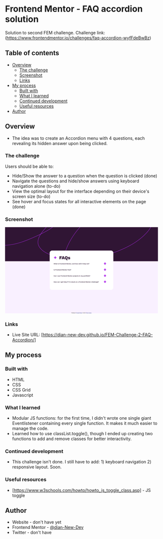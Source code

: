# Frontend Mentor - FAQ accordion solution

Solution to second FEM challenge.
Challenge link: (https://www.frontendmentor.io/challenges/faq-accordion-wyfFdeBwBz)

## Table of contents

- [Overview](#overview)
  - [The challenge](#the-challenge)
  - [Screenshot](#screenshot)
  - [Links](#links)
- [My process](#my-process)
  - [Built with](#built-with)
  - [What I learned](#what-i-learned)
  - [Continued development](#continued-development)
  - [Useful resources](#useful-resources)
- [Author](#author)

## Overview

- The idea was to create an Accordion menu with 4 questions, each revealing its hidden answer upon being clicked.

### The challenge

Users should be able to:

- Hide/Show the answer to a question when the question is clicked (done)
- Navigate the questions and hide/show answers using keyboard navigation alone (to-do)
- View the optimal layout for the interface depending on their device's screen size (to-do)
- See hover and focus states for all interactive elements on the page (done)

### Screenshot

![](./screenshot.png)

### Links

- Live Site URL: [https://dian-new-dev.github.io/FEM-Challenge-2-FAQ-Accordion/]

## My process

### Built with

- HTML
- CSS 
- CSS Grid
- Javascript

### What I learned

- Modular JS functions: for the first time, I didn't wrote one single giant Eventlistener containing every single function. It makes it much easier to manage the code.
- Learned how to use classList.toggle(), though I ended up creating two functions to add and remove classes for better interactivity.

### Continued development

- This challenge isn't done. I still have to add: 1) keyboard navigation 2) responsive layout. Soon.


### Useful resources

- [https://www.w3schools.com/howto/howto_js_toggle_class.asp] - JS toggle

## Author

- Website - don't have yet
- Frontend Mentor - [@dian-New-Dev](https://www.frontendmentor.io/profile/Dian-New-Dev)
- Twitter - don't have
